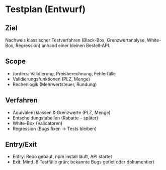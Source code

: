 
# Testplan (Entwurf)

## Ziel
Nachweis klassischer Testverfahren (Black-Box, Grenzwertanalyse, White-Box, Regression) anhand einer kleinen Bestell-API.

## Scope
- /orders: Validierung, Preisberechnung, Fehlerfälle
- Validierungsfunktionen (PLZ, Menge)
- Rechenlogik (Mehrwertsteuer, Rundung)

## Verfahren
- Äquivalenzklassen & Grenzwerte (PLZ, Menge)
- Entscheidungstabellen (Rabatte – später)
- White-Box (Validatoren)
- Regression (Bugs fixen -> Tests bleiben)

## Entry/Exit
- Entry: Repo gebaut, npm install läuft, API startet
- Exit: Mind. 8 Testfälle grün; bekannte Bugs gefixt oder dokumentiert
